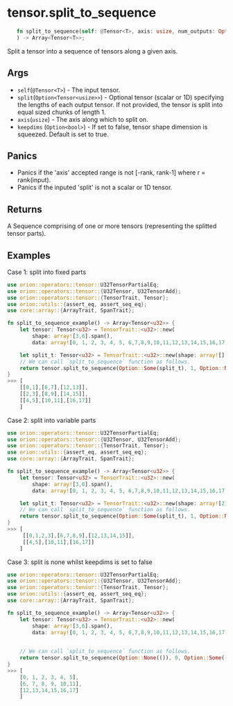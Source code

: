 # tensor.split_to_sequence

```rust 
   fn split_to_sequence(self: @Tensor<T>, axis: usize, num_outputs: Option<usize>, split: Option<Tensor<usize>>
   ) -> Array<Tensor<T>>;
```

Split a tensor into a sequence of tensors along a given axis.
## Args

* `self`(`@Tensor<T>`) - The input tensor.
* `split`(`Option<Tensor<usize>>`) - Optional tensor (scalar or 1D) specifying the lengths of each output tensor. If not provided, the tensor is split into equal sized chunks of length 1.
* `axis`(`usize`) - The axis along which to split on.
* `keepdims` (`Option<bool>`) - If set to false, tensor shape dimension is squeezed. Default is set to true.

## Panics

* Panics if the 'axis' accepted range is not [-rank, rank-1] where r = rank(input).
* Panics if the inputed 'split' is not a scalar or 1D tensor.

## Returns

A Sequence comprising of one or more tensors (representing the splitted tensor parts).

## Examples
Case 1: split into fixed parts

```rust
use orion::operators::tensor::U32TensorPartialEq;
use orion::operators::tensor::{U32Tensor, U32TensorAdd};
use orion::operators::tensor::{TensorTrait, Tensor};
use orion::utils::{assert_eq, assert_seq_eq};
use core::array::{ArrayTrait, SpanTrait};

fn split_to_sequence_example() -> Array<Tensor<u32>> {
    let tensor: Tensor<u32> = TensorTrait::<u32>::new(
        shape: array![3,6].span(),
        data: array![0, 1, 2, 3, 4, 5, 6,7,8,9,10,11,12,13,14,15,16,17].span(),);

    let split_t: Tensor<u32> = TensorTrait::<u32>::new(shape: array![].span(), data: array![2].span())
    // We can call `split_to_sequence` function as follows.
    return tensor.split_to_sequence(Option::Some(split_t), 1, Option::None(()));
}
>>> [
    [[0,1],[6,7],[12,13]],
    [[2,3],[8,9],[14,15]],
    [[4,5],[10,11],[16,17]]
    ]
```
Case 2: split into variable parts

```rust
use orion::operators::tensor::U32TensorPartialEq;
use orion::operators::tensor::{U32Tensor, U32TensorAdd};
use orion::operators::tensor::{TensorTrait, Tensor};
use orion::utils::{assert_eq, assert_seq_eq};
use core::array::{ArrayTrait, SpanTrait};

fn split_to_sequence_example() -> Array<Tensor<u32>> {
    let tensor: Tensor<u32> = TensorTrait::<u32>::new(
        shape: array![3,6].span(),
        data: array![0, 1, 2, 3, 4, 5, 6,7,8,9,10,11,12,13,14,15,16,17].span(),);

    let split_t: Tensor<u32> = TensorTrait::<u32>::new(shape: array![2].span(), data: array![4,2].span())
    // We can call `split_to_sequence` function as follows.
    return tensor.split_to_sequence(Option::Some(split_t), 1, Option::None(()));
}
>>> [
     [[0,1,2,3],[6,7,8,9],[12,13,14,15]],
     [[4,5],[10,11],[16,17]]
    ]
```
Case 3: split is none whilst keepdims is set to false

```rust
use orion::operators::tensor::U32TensorPartialEq;
use orion::operators::tensor::{U32Tensor, U32TensorAdd};
use orion::operators::tensor::{TensorTrait, Tensor};
use orion::utils::{assert_eq, assert_seq_eq};
use core::array::{ArrayTrait, SpanTrait};

fn split_to_sequence_example() -> Array<Tensor<u32>> {
    let tensor: Tensor<u32> = TensorTrait::<u32>::new(
        shape: array![3,6].span(),
        data: array![0, 1, 2, 3, 4, 5, 6,7,8,9,10,11,12,13,14,15,16,17].span(),);

   
    // We can call `split_to_sequence` function as follows.
    return tensor.split_to_sequence(Option::None(()), 0, Option::Some((false)));
}
>>> [
    [0, 1, 2, 3, 4, 5],
    [6, 7, 8, 9, 10,11], 
    [12,13,14,15,16,17]
    ]
  
```
